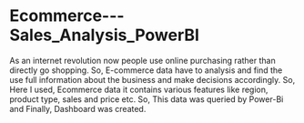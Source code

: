 # Ecommerce---Sales_Analysis_PowerBI
As an internet revolution now people use online purchasing rather than directly go shopping. So, E-commerce data have to analysis and find the use full information about the business and make decisions accordingly. So, Here I used, Ecommerce data it contains various features like region, product type, sales and price etc. So, This data was queried by Power-Bi and Finally, Dashboard was created. 
